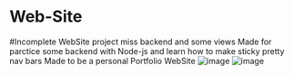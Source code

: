 # Web-Site
#Incomplete WebSite project miss backend and some views
Made for parctice some backend with Node-js and learn how to make sticky pretty nav bars 
Made to be a personal Portfolio WebSite
![image](https://user-images.githubusercontent.com/107002202/185192726-02f2d992-eae4-4db8-8e3f-9ad6dcb10fd5.png)
![image](https://user-images.githubusercontent.com/107002202/185192895-0069c0f4-a728-48de-b796-2ef74837c05a.png)

